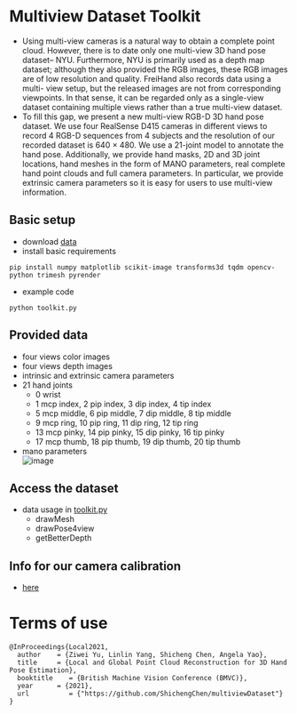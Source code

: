 # Multiview Dataset Toolkit
- Using multi-view cameras is a natural way to obtain a complete point cloud. However,
there is to date only one multi-view 3D hand pose dataset– NYU. Furthermore, NYU is
primarily used as a depth map dataset; although they also provided the RGB images, these
RGB images are of low resolution and quality. FreiHand also records data using a multi-
view setup, but the released images are not from corresponding viewpoints. In that sense,
it can be regarded only as a single-view dataset containing multiple views rather than a true
multi-view dataset.
- To fill this gap, we present a new multi-view RGB-D 3D hand pose dataset. We use four
RealSense D415 cameras in different views to record 4 RGB-D sequences from 4 subjects
and the resolution of our recorded dataset is 640 × 480. We use
a 21-joint model to annotate the hand pose. Additionally, we provide hand masks, 2D and
3D joint locations, hand meshes in the form of MANO parameters, real complete hand point
clouds and full camera parameters. In particular, we provide extrinsic camera parameters so
it is easy for users to use multi-view information.


## Basic setup
- download [data](https://www.dropbox.com/sh/zp2ruks8w8gegm8/AAAHEaFT70bHKJBh33e5DjfSa?dl=0)
- install basic requirements
```
pip install numpy matplotlib scikit-image transforms3d tqdm opencv-python trimesh pyrender
```
- example code
```
python toolkit.py
```


## Provided data
- four views color images 
- four views depth images
- intrinsic and extrinsic camera parameters
- 21 hand joints
    - 0 wrist
    - 1 mcp index, 2 pip index, 3 dip index, 4 tip index
    - 5 mcp middle, 6 pip middle, 7 dip middle, 8 tip middle
    - 9 mcp ring, 10 pip ring, 11 dip ring, 12 tip ring
    - 13 mcp pinky, 14 pip pinky, 15 dip pinky, 16 tip pinky
    - 17 mcp thumb, 18 pip thumb, 19 dip thumb, 20 tip thumb
- mano parameters   
![image](data/multiviewdataset.gif)
     
## Access the dataset
- data usage in [toolkit.py](https://github.com/ShichengChen/multiviewDataset/blob/main/toolkits/toolkit.py)
    - drawMesh
    - drawPose4view
    - getBetterDepth
 
## Info for our camera calibration
- [here](https://github.com/ShichengChen/multiviewDataset/tree/main/camera-calibration)

    
# Terms of use
```
@InProceedings{Local2021,
  author    = {Ziwei Yu, Linlin Yang, Shicheng Chen, Angela Yao},
  title     = {Local and Global Point Cloud Reconstruction for 3D Hand Pose Estimation},
  booktitle    = {British Machine Vision Conference (BMVC)},
  year      = {2021},
  url          = {"https://github.com/ShichengChen/multiviewDataset"}
}
```